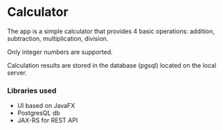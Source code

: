 # Calculator

The app is a simple calculator that provides 4 basic operations: addition, subtraction, multiplication, division.

Only integer numbers are supported.

Calculation results are stored in the database (pgsql) located on the local server.


### Libraries used

* UI based on JavaFX
* PostgresQL db
* JAX-RS for REST API
